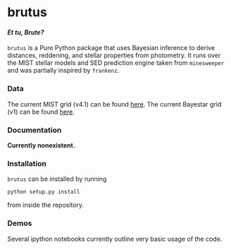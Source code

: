 # brutus
#### _**Et tu, Brute?**_

`brutus` is a Pure Python package that uses Bayesian inference
to derive distances, reddening, and stellar properties from photometry. It
runs over the MIST stellar models and SED prediction engine taken from
`minesweeper` and was partially inspired by `frankenz`.

### Data
The current MIST grid (v4.1) can be found
[here](https://www.dropbox.com/s/mxx2m07am2tptc0/grid_v4.1.h5?dl=0).
The current Bayestar grid (v1) can be found
[here](https://www.dropbox.com/s/hvivkp5ll0tyf5d/grid_bayestar_v1.h5?dl=0).

### Documentation
**Currently nonexistent.**

### Installation
`brutus` can be installed by running
```
python setup.py install
```
from inside the repository.

### Demos
Several ipython notebooks currently outline very basic usage of the code.
